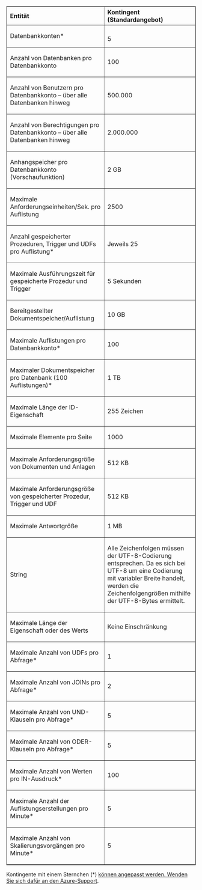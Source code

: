 <table cellspacing="0" border="1">
<tr>
   <th align="left" valign="middle">Entität</th>
   <th align="left" valign="middle">Kontingent (Standardangebot)</th>
</tr>
<tr>
   <td valign="middle"><p>Datenbankkonten*</p></td>
   <td valign="middle"><p></p>5</td>

</tr>
<tr>
   <td valign="middle"><p>Anzahl von Datenbanken pro Datenbankkonto</p></td>
   <td valign="middle"><p>100</p></td>
</tr>
<tr>
   <td valign="middle"><p>Anzahl von Benutzern pro Datenbankkonto – über alle Datenbanken hinweg</p></td>
   <td valign="middle"><p>500.000</p></td>
</tr>
<tr>
   <td valign="middle"><p>Anzahl von Berechtigungen pro Datenbankkonto – über alle Datenbanken hinweg</p></td>
   <td valign="middle"><p>2.000.000</p></td>
</tr>
<tr>
   <td valign="middle"><p>Anhangspeicher pro Datenbankkonto (Vorschaufunktion)</p></td>
   <td valign="middle"><p>2 GB</p></td>
</tr>
<tr>
   <td valign="middle"><p>Maximale Anforderungseinheiten/Sek. pro Auflistung</p></td>
   <td valign="middle"><p>2500</p></td>
</tr>
<tr>
   <td valign="middle"><p>Anzahl gespeicherter Prozeduren, Trigger und UDFs pro Auflistung* </p></td>
   <td valign="middle"><p>Jeweils 25</p></td>
</tr>
<tr>
   <td valign="middle"><p>Maximale Ausführungszeit für gespeicherte Prozedur und Trigger</p></td>
   <td valign="middle"><p>5 Sekunden</p></td>
</tr>
<tr>
   <td valign="middle"><p>Bereitgestellter Dokumentspeicher/Auflistung</p></td>
   <td valign="middle"><p>10 GB</p></td>
</tr>
<tr>
   <td valign="middle"><p>Maximale Auflistungen pro Datenbankkonto*</p></td>
   <td valign="middle"><p>100</p></td>
</tr>
<tr>
   <td valign="middle"><p>Maximaler Dokumentspeicher pro Datenbank (100 Auflistungen)*</p></td>
   <td valign="middle"><p>1&#160;TB</p></td>
</tr>
<tr>
   <td valign="middle"><p>Maximale Länge der ID-Eigenschaft</p></td>
   <td valign="middle"><p>255 Zeichen</p></td>
</tr>
<tr>
   <td valign="middle"><p>Maximale Elemente pro Seite</p></td>
   <td valign="middle"><p>1000</p></td>
</tr>
<tr>
   <td valign="middle"><p>Maximale Anforderungsgröße von Dokumenten und Anlagen </p></td>
   <td valign="middle"><p>512&#160;KB</p></td>
</tr>
<tr>
   <td valign="middle"><p>Maximale Anforderungsgröße von gespeicherter Prozedur, Trigger und UDF</p></td>
   <td valign="middle"><p>512&#160;KB</p></td>
</tr>
<tr>
   <td valign="middle"><p>Maximale Antwortgröße</p></td>
   <td valign="middle"><p>1 MB</p></td>
</tr>
<tr>
   <td valign="middle"><p>String</p></td>
   <td valign="middle"><p>Alle Zeichenfolgen müssen der UTF-8-Codierung entsprechen. Da es sich bei UTF-8 um eine Codierung mit variabler Breite handelt, werden die Zeichenfolgengrößen mithilfe der UTF-8-Bytes ermittelt.</p></td>
</tr>
<tr>
   <td valign="middle"><p>Maximale Länge der Eigenschaft oder des Werts</p></td>
   <td valign="middle"><p>Keine Einschränkung</p></td>
</tr>
<tr>
   <td valign="middle"><p>Maximale Anzahl von UDFs pro Abfrage*</p></td>
   <td valign="middle"><p>1</p></td>
</tr>
<tr>
   <td valign="middle"><p>Maximale Anzahl von JOINs pro Abfrage*</p></td>
   <td valign="middle"><p>2</p></td>
</tr>
<tr>
   <td valign="middle"><p>Maximale Anzahl von UND-Klauseln pro Abfrage*</p></td>
   <td valign="middle"><p>5</p></td>
</tr>
<tr>
   <td valign="middle"><p>Maximale Anzahl von ODER-Klauseln pro Abfrage*</p></td>
   <td valign="middle"><p>5</p></td>
</tr>
<tr>
   <td valign="middle"><p>Maximale Anzahl von Werten pro IN-Ausdruck*</p></td>
   <td valign="middle"><p>100</p></td>
</tr>
<tr>
   <td valign="middle"><p>Maximale Anzahl der Auflistungserstellungen pro Minute*</p></td>
   <td valign="middle"><p>5</p></td>
</tr>
<tr>
   <td valign="middle"><p>Maximale Anzahl von Skalierungsvorgängen pro Minute*</p></td>
   <td valign="middle"><p>5</p></td>
</tr>
</table>

Kontingente mit einem Sternchen (*) [können angepasst werden. Wenden Sie sich dafür an den Azure-Support](../articles/documentdb/documentdb-increase-limits.md).

<!---HONumber=58-->